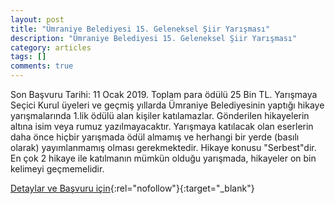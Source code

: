```yaml
---
layout: post
title: "Ümraniye Belediyesi 15. Geleneksel Şiir Yarışması"
description: "Ümraniye Belediyesi 15. Geleneksel Şiir Yarışması"
category: articles
tags: []
comments: true
---
```


Son Başvuru Tarihi: 11 Ocak 2019. Toplam para ödülü 25 Bin TL. 
Yarışmaya Seçici Kurul üyeleri ve geçmiş yıllarda Ümraniye Belediyesinin yaptığı hikaye yarışmalarında 1.lik ödülü alan kişiler katılamazlar.
Gönderilen hikayelerin altına isim veya rumuz yazılmayacaktır.
Yarışmaya katılacak olan eserlerin daha önce hiçbir yarışmada ödül almamış ve herhangi bir yerde (basılı olarak) yayımlanmamış olması gerekmektedir.
Hikaye konusu "Serbest"dir.
En çok 2 hikaye ile katılmanın mümkün olduğu yarışmada, hikayeler on bin kelimeyi geçmemelidir.


[Detaylar ve Başvuru için](http://yarisma.umraniye.bel.tr/sartname-hikaye-2.html?utm_source=edebiyatyarismalari.com&utm_medium=affiliate){:rel="nofollow"}{:target="_blank"}